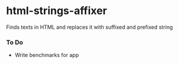 # html-strings-affixer
Finds texts in HTML and replaces it with suffixed and prefixed string


### To Do
- Write benchmarks for app